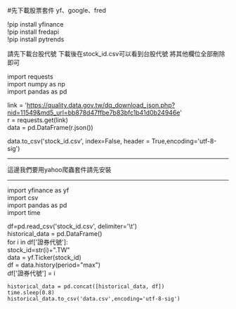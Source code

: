 #先下載股票套件 yf、google、fred

!pip install yfinance   
!pip install fredapi   
!pip install pytrends   





請先下載台股代號  下載後在stock_id.csv可以看到台股代號 將其他欄位全部刪除即可  

import requests  
import numpy as np  
import pandas as pd  

link = 'https://quality.data.gov.tw/dq_download_json.php?nid=11549&md5_url=bb878d47ffbe7b83bfc1b41d0b24946e'  
r = requests.get(link)  
data = pd.DataFrame(r.json())  

data.to_csv('stock_id.csv', index=False, header = True,encoding='utf-8-sig')  

---------------------------------------------------------------------------------------------------------

這邊我們要用yahoo爬蟲套件請先安裝  


---------------------------------------------------------------------------------------------------------
import yfinance as yf  
import csv  
import pandas as pd  
import time  

df=pd.read_csv('stock_id.csv', delimiter='\t')  
historical_data = pd.DataFrame()  
for i in df['證券代號']:  
    stock_id=str(i)+".TW"  
    data = yf.Ticker(stock_id)  
    df = data.history(period="max")  
    df['證券代號'] = i  

    historical_data = pd.concat([historical_data, df])  
    time.sleep(0.8)  
    historical_data.to_csv('data.csv',encoding='utf-8-sig')  
